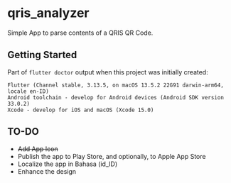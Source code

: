 # qris_analyzer

Simple App to parse contents of a QRIS QR Code.

## Getting Started

Part of `flutter doctor` output when this project was initially created:
```terminal
Flutter (Channel stable, 3.13.5, on macOS 13.5.2 22G91 darwin-arm64, locale en-ID)
Android toolchain - develop for Android devices (Android SDK version 33.0.2)
Xcode - develop for iOS and macOS (Xcode 15.0)
```

## TO-DO
- ~~Add App Icon~~
- Publish the app to Play Store, and optionally, to Apple App Store
- Localize the app in Bahasa (id_ID)
- Enhance the design